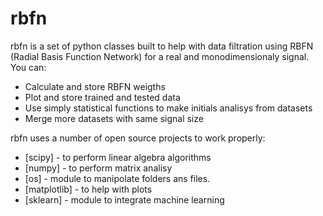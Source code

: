 # rbfn

rbfn is a set of python classes built to help with data filtration using RBFN (Radial Basis Function Network) for a real and monodimensionaly signal.
You can:
  - Calculate and store RBFN weigths
  - Plot and store trained and tested data
  - Use simply statistical functions to make initials analisys from datasets
  - Merge more datasets with same signal size

rbfn uses a number of open source projects to work properly:

* [scipy] - to perform linear algebra algorithms
* [numpy] - to perform matrix analisy
* [os] - module to manipolate folders ans files.
* [matplotlib] - to help with plots
* [sklearn] - module to integrate machine learning
